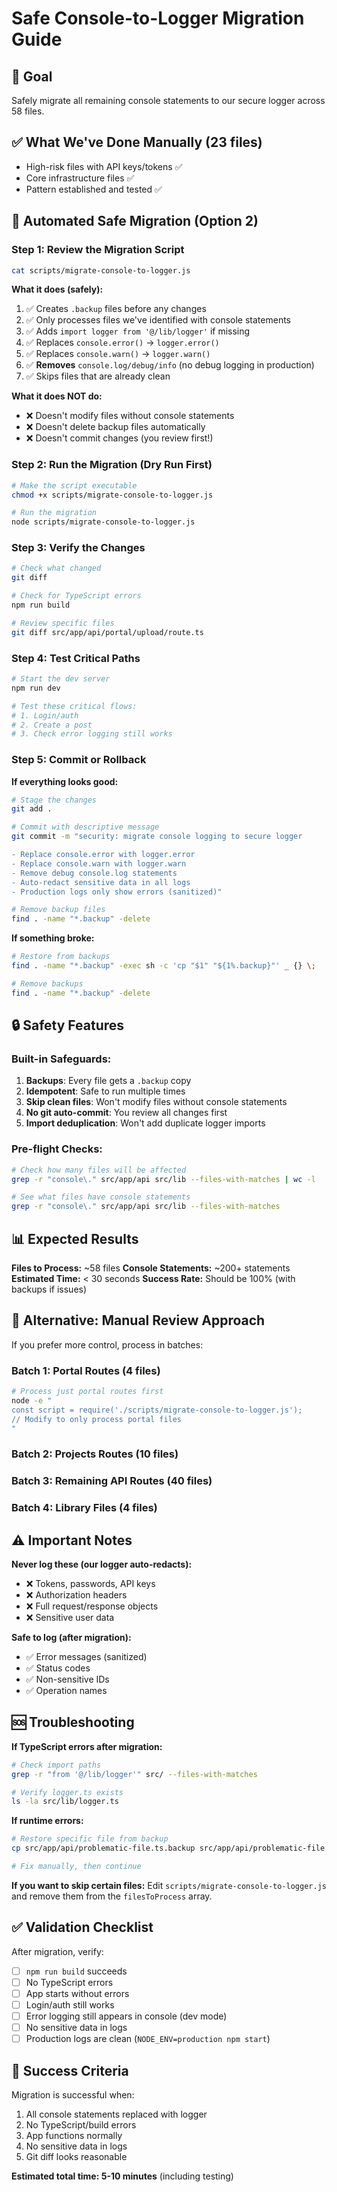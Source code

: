 # Safe Console-to-Logger Migration Guide

## 🎯 Goal
Safely migrate all remaining console statements to our secure logger across 58 files.

## ✅ What We've Done Manually (23 files)
- High-risk files with API keys/tokens ✅
- Core infrastructure files ✅
- Pattern established and tested ✅

## 🚀 Automated Safe Migration (Option 2)

### Step 1: Review the Migration Script
```bash
cat scripts/migrate-console-to-logger.js
```

**What it does (safely):**
1. ✅ Creates `.backup` files before any changes
2. ✅ Only processes files we've identified with console statements
3. ✅ Adds `import logger from '@/lib/logger'` if missing
4. ✅ Replaces `console.error()` → `logger.error()`
5. ✅ Replaces `console.warn()` → `logger.warn()`
6. ✅ **Removes** `console.log/debug/info` (no debug logging in production)
7. ✅ Skips files that are already clean

**What it does NOT do:**
- ❌ Doesn't modify files without console statements
- ❌ Doesn't delete backup files automatically
- ❌ Doesn't commit changes (you review first!)

### Step 2: Run the Migration (Dry Run First)

```bash
# Make the script executable
chmod +x scripts/migrate-console-to-logger.js

# Run the migration
node scripts/migrate-console-to-logger.js
```

### Step 3: Verify the Changes

```bash
# Check what changed
git diff

# Check for TypeScript errors
npm run build

# Review specific files
git diff src/app/api/portal/upload/route.ts
```

### Step 4: Test Critical Paths

```bash
# Start the dev server
npm run dev

# Test these critical flows:
# 1. Login/auth
# 2. Create a post
# 3. Check error logging still works
```

### Step 5: Commit or Rollback

**If everything looks good:**
```bash
# Stage the changes
git add .

# Commit with descriptive message
git commit -m "security: migrate console logging to secure logger

- Replace console.error with logger.error
- Replace console.warn with logger.warn  
- Remove debug console.log statements
- Auto-redact sensitive data in all logs
- Production logs only show errors (sanitized)"

# Remove backup files
find . -name "*.backup" -delete
```

**If something broke:**
```bash
# Restore from backups
find . -name "*.backup" -exec sh -c 'cp "$1" "${1%.backup}"' _ {} \;

# Remove backups
find . -name "*.backup" -delete
```

## 🔒 Safety Features

### Built-in Safeguards:
1. **Backups**: Every file gets a `.backup` copy
2. **Idempotent**: Safe to run multiple times
3. **Skip clean files**: Won't modify files without console statements
4. **No git auto-commit**: You review all changes first
5. **Import deduplication**: Won't add duplicate logger imports

### Pre-flight Checks:
```bash
# Check how many files will be affected
grep -r "console\." src/app/api src/lib --files-with-matches | wc -l

# See what files have console statements
grep -r "console\." src/app/api src/lib --files-with-matches
```

## 📊 Expected Results

**Files to Process:** ~58 files
**Console Statements:** ~200+ statements
**Estimated Time:** < 30 seconds
**Success Rate:** Should be 100% (with backups if issues)

## 🧪 Alternative: Manual Review Approach

If you prefer more control, process in batches:

### Batch 1: Portal Routes (4 files)
```bash
# Process just portal routes first
node -e "
const script = require('./scripts/migrate-console-to-logger.js');
// Modify to only process portal files
"
```

### Batch 2: Projects Routes (10 files)
### Batch 3: Remaining API Routes (40 files)
### Batch 4: Library Files (4 files)

## ⚠️ Important Notes

**Never log these (our logger auto-redacts):**
- ❌ Tokens, passwords, API keys
- ❌ Authorization headers
- ❌ Full request/response objects
- ❌ Sensitive user data

**Safe to log (after migration):**
- ✅ Error messages (sanitized)
- ✅ Status codes
- ✅ Non-sensitive IDs
- ✅ Operation names

## 🆘 Troubleshooting

**If TypeScript errors after migration:**
```bash
# Check import paths
grep -r "from '@/lib/logger'" src/ --files-with-matches

# Verify logger.ts exists
ls -la src/lib/logger.ts
```

**If runtime errors:**
```bash
# Restore specific file from backup
cp src/app/api/problematic-file.ts.backup src/app/api/problematic-file.ts

# Fix manually, then continue
```

**If you want to skip certain files:**
Edit `scripts/migrate-console-to-logger.js` and remove them from the `filesToProcess` array.

## ✅ Validation Checklist

After migration, verify:
- [ ] `npm run build` succeeds
- [ ] No TypeScript errors
- [ ] App starts without errors  
- [ ] Login/auth still works
- [ ] Error logging still appears in console (dev mode)
- [ ] No sensitive data in logs
- [ ] Production logs are clean (`NODE_ENV=production npm start`)

## 🎉 Success Criteria

Migration is successful when:
1. All console statements replaced with logger
2. No TypeScript/build errors
3. App functions normally
4. No sensitive data in logs
5. Git diff looks reasonable

**Estimated total time: 5-10 minutes** (including testing)

